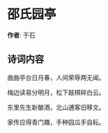 # 邵氏园亭

**作者**: 于石

## 诗词内容

曲曲亭台日月春，人间荣辱两无闻。

梅边读易分明月，松下敲棋碎白云。

东里先生新酿酒，北山逋客旧移文。

家传应得青门趣，手种园瓜手自耘。


